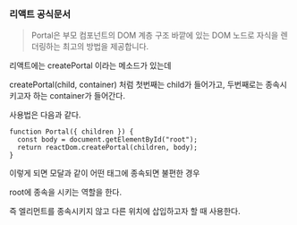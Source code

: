### 리액트 공식문서
> Portal은 부모 컴포넌트의 DOM 계층 구조 바깥에 있는 DOM 노드로 자식을 렌더링하는 최고의 방법을 제공합니다.

리액트에는 createPortal 이라는 메소드가 있는데

createPortal(child, container) 처럼
첫번째는 child가 들어가고, 두번째로는 종속시키고자 하는 container가 들어간다.

사용법은 다음과 같다.

```
function Portal({ children }) {
  const body = document.getElementById("root");
  return reactDom.createPortal(children, body);
}
```

이렇게 되면 모달과 같이 어떤 태그에 종속되면 불편한 경우

root에 종속을 시키는 역할을 한다.

즉 엘리먼트를  종속시키지 않고 다른 위치에 삽입하고자 할 때 사용한다.

